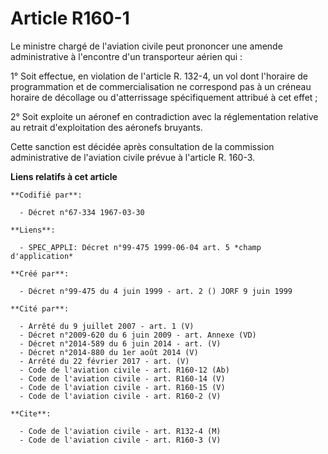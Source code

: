 # Article R160-1

Le ministre chargé de l'aviation civile peut prononcer une amende administrative à l'encontre d'un transporteur aérien qui :

1° Soit effectue, en violation de l'article R. 132-4, un vol dont l'horaire de programmation et de commercialisation ne
correspond pas à un créneau horaire de décollage ou d'atterrissage spécifiquement attribué à cet effet ;

2° Soit exploite un aéronef en contradiction avec la réglementation relative au retrait d'exploitation des aéronefs bruyants.

Cette sanction est décidée après consultation de la commission administrative de l'aviation civile prévue à l'article R.
160-3.

**Liens relatifs à cet article**

	**Codifié par**:

	  - Décret n°67-334 1967-03-30

	**Liens**:

	  - SPEC_APPLI: Décret n°99-475 1999-06-04 art. 5 *champ d'application*

	**Créé par**:

	  - Décret n°99-475 du 4 juin 1999 - art. 2 () JORF 9 juin 1999

	**Cité par**:

	  - Arrêté du 9 juillet 2007 - art. 1 (V)
	  - Décret n°2009-620 du 6 juin 2009 - art. Annexe (VD)
	  - Décret n°2014-589 du 6 juin 2014 - art. (V)
	  - Décret n°2014-880 du 1er août 2014 (V)
	  - Arrêté du 22 février 2017 - art. (V)
	  - Code de l'aviation civile - art. R160-12 (Ab)
	  - Code de l'aviation civile - art. R160-14 (V)
	  - Code de l'aviation civile - art. R160-15 (V)
	  - Code de l'aviation civile - art. R160-2 (V)

	**Cite**:

	  - Code de l'aviation civile - art. R132-4 (M)
	  - Code de l'aviation civile - art. R160-3 (V)

